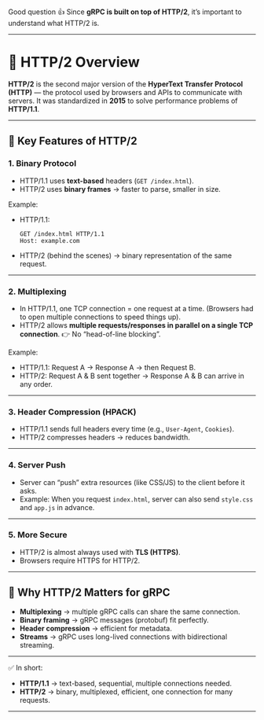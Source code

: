 Good question 👍 Since **gRPC is built on top of HTTP/2**, it’s important to understand what HTTP/2 is.

---

# 🔹 HTTP/2 Overview

**HTTP/2** is the second major version of the **HyperText Transfer Protocol (HTTP)** — the protocol used by browsers and APIs to communicate with servers.
It was standardized in **2015** to solve performance problems of **HTTP/1.1**.

---

## 🔹 Key Features of HTTP/2

### 1. **Binary Protocol**

* HTTP/1.1 uses **text-based** headers (`GET /index.html`).
* HTTP/2 uses **binary frames** → faster to parse, smaller in size.

Example:

* HTTP/1.1:

  ```
  GET /index.html HTTP/1.1
  Host: example.com
  ```
* HTTP/2 (behind the scenes) → binary representation of the same request.

---

### 2. **Multiplexing**

* In HTTP/1.1, one TCP connection = one request at a time. (Browsers had to open multiple connections to speed things up).
* HTTP/2 allows **multiple requests/responses in parallel on a single TCP connection**.
  👉 No “head-of-line blocking”.

Example:

* HTTP/1.1: Request A → Response A → then Request B.
* HTTP/2: Request A & B sent together → Response A & B can arrive in any order.

---

### 3. **Header Compression (HPACK)**

* HTTP/1.1 sends full headers every time (e.g., `User-Agent`, `Cookies`).
* HTTP/2 compresses headers → reduces bandwidth.

---

### 4. **Server Push**

* Server can “push” extra resources (like CSS/JS) to the client before it asks.
* Example: When you request `index.html`, server can also send `style.css` and `app.js` in advance.

---

### 5. **More Secure**

* HTTP/2 is almost always used with **TLS (HTTPS)**.
* Browsers require HTTPS for HTTP/2.

---

## 🔹 Why HTTP/2 Matters for gRPC

* **Multiplexing** → multiple gRPC calls can share the same connection.
* **Binary framing** → gRPC messages (protobuf) fit perfectly.
* **Header compression** → efficient for metadata.
* **Streams** → gRPC uses long-lived connections with bidirectional streaming.

---

✅ In short:

* **HTTP/1.1** → text-based, sequential, multiple connections needed.
* **HTTP/2** → binary, multiplexed, efficient, one connection for many requests.

---

